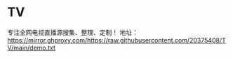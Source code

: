 # TV
专注全网电视直播源搜集、整理、定制！
地址：https://mirror.ghproxy.com/https://raw.githubusercontent.com/20375408/TV/main/demo.txt
